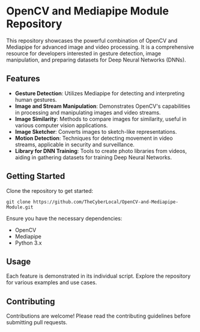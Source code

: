# OpenCV and Mediapipe Module Repository

This repository showcases the powerful combination of OpenCV and Mediapipe for advanced image and video processing. It is a comprehensive resource for developers interested in gesture detection, image manipulation, and preparing datasets for Deep Neural Networks (DNNs).

## Features

- **Gesture Detection**: Utilizes Mediapipe for detecting and interpreting human gestures.
- **Image and Stream Manipulation**: Demonstrates OpenCV's capabilities in processing and manipulating images and video streams.
- **Image Similarity**: Methods to compare images for similarity, useful in various computer vision applications.
- **Image Sketcher**: Converts images to sketch-like representations.
- **Motion Detection**: Techniques for detecting movement in video streams, applicable in security and surveillance.
- **Library for DNN Training**: Tools to create photo libraries from videos, aiding in gathering datasets for training Deep Neural Networks.

## Getting Started

Clone the repository to get started:

```
git clone https://github.com/TheCyberLocal/OpenCV-and-Mediapipe-Module.git
```

Ensure you have the necessary dependencies:

- OpenCV
- Mediapipe
- Python 3.x

## Usage

Each feature is demonstrated in its individual script. Explore the repository for various examples and use cases.

## Contributing

Contributions are welcome! Please read the contributing guidelines before submitting pull requests.
